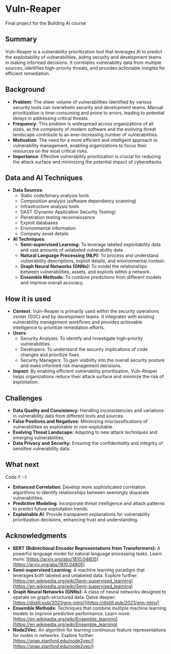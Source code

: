 # Vuln-Reaper

Final project for the Building AI course

## Summary
Vuln-Reaper is a vulnerability prioritization tool that leverages AI to predict the exploitability of vulnerabilities, aiding security and development teams in making informed decisions. It correlates vulnerability data from multiple sources, identifies high-priority threats, and provides actionable insights for efficient remediation.

## Background

* **Problem**: The sheer volume of vulnerabilities identified by various security tools can overwhelm security and development teams. Manual prioritization is time-consuming and prone to errors, leading to potential delays in addressing critical threats.
* **Frequency**: This problem is widespread across organizations of all sizes, as the complexity of modern software and the evolving threat landscape contribute to an ever-increasing number of vulnerabilities.
* **Motivation**: The need for a more efficient and intelligent approach to vulnerability management, enabling organizations to focus their resources on the most critical risks.
* **Importance**: Effective vulnerability prioritization is crucial for reducing the attack surface and minimizing the potential impact of cyberattacks.


## Data and AI Techniques

* **Data Sources**: 
    * Static code/binary analysis tools
    * Composition analysis (software dependency scanning)
    * Infrastructure analysis tools
    * DAST (Dynamic Application Security Testing)
    * Penetration testing reconnaissance
    * Exploit databases
    * Environmental information
    * Company asset details
* **AI Techniques**:
    * **Semi-supervised Learning:** To leverage labeled exploitability data and vast amounts of unlabeled vulnerability data.
    * **Natural Language Processing (NLP):** To process and understand vulnerability descriptions, exploit details, and environmental context.
    * **Graph Neural Networks (GNNs):** To model the relationships between vulnerabilities, assets, and exploits within a network.
    * **Ensemble Methods:** To combine predictions from different models and improve overall accuracy.

## How it is used

* **Context**: Vuln-Reaper is primarily used within the security operations center (SOC) and by development teams. It integrates with existing vulnerability management workflows and provides actionable intelligence to prioritize remediation efforts.
* **Users**: 
    * Security Analysts: To identify and investigate high-priority vulnerabilities.
    * Developers: To understand the security implications of code changes and prioritize fixes.
    * Security Managers: To gain visibility into the overall security posture and make informed risk management decisions.
* **Impact**: By enabling efficient vulnerability prioritization, Vuln-Reaper helps organizations reduce their attack surface and minimize the risk of exploitation.

## Challenges

* **Data Quality and Consistency:** Handling inconsistencies and variations in vulnerability data from different tools and sources.
* **False Positives and Negatives:** Minimizing misclassifications of vulnerabilities as exploitable or non-exploitable.
* **Evolving Threat Landscape:** Adapting to new attack techniques and emerging vulnerabilities.
* **Data Privacy and Security:** Ensuring the confidentiality and integrity of sensitive vulnerability data.

## What next

Code !!  :-)

* **Enhanced Correlation**: Develop more sophisticated correlation algorithms to identify relationships between seemingly disparate vulnerabilities.
* **Predictive Modeling**: Incorporate threat intelligence and attack patterns to predict future exploitation trends.
* **Explainable AI**: Provide transparent explanations for vulnerability prioritization decisions, enhancing trust and understanding.

## Acknowledgments

* **BERT (Bidirectional Encoder Representations from Transformers):** A powerful language model for natural language processing tasks. Learn more: [https://arxiv.org/abs/1810.04805](https://arxiv.org/abs/1810.04805)
* **Semi-supervised Learning:** A machine learning paradigm that leverages both labeled and unlabeled data. Explore further: [https://en.wikipedia.org/wiki/Semi-supervised_learning](https://en.wikipedia.org/wiki/Semi-supervised_learning)
* **Graph Neural Networks (GNNs):** A class of neural networks designed to operate on graph-structured data. Delve deeper: [https://distill.pub/2021/gnn-intro/](https://distill.pub/2021/gnn-intro/)
* **Ensemble Methods:** Techniques that combine multiple machine learning models to improve predictive performance. Learn more: [https://en.wikipedia.org/wiki/Ensemble_learning](https://en.wikipedia.org/wiki/Ensemble_learning)
* **Node2Vec:** An algorithm for learning continuous feature representations for nodes in networks. Explore further: [https://snap.stanford.edu/node2vec/](https://snap.stanford.edu/node2vec/)
